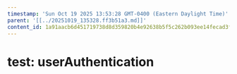 ```yaml
---
timestamp: 'Sun Oct 19 2025 13:53:28 GMT-0400 (Eastern Daylight Time)'
parent: '[[../20251019_135328.ff3b51a3.md]]'
content_id: 1a91aacb6d451719738d8d359820b4e92638b5f5c262b093ee14fecad3f82e5d
---
```


# test: userAuthentication
